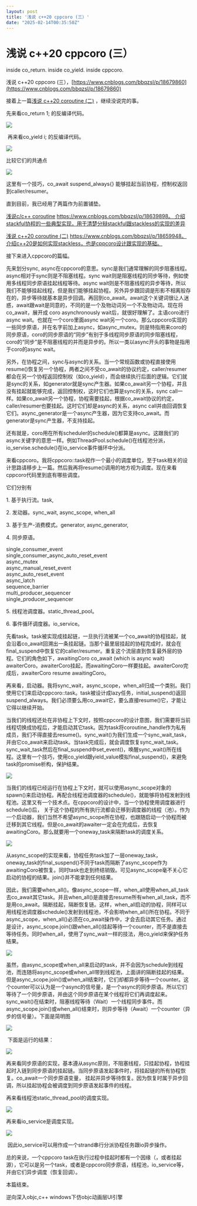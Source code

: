 ```yaml
---
layout: post
title: '浅说 c++20 cppcoro (三）'
date: "2025-02-14T00:35:50Z"
---
```

浅说 c++20 cppcoro (三）
====================

inside co\_return. inside co\_yield. inside cppcoro.

浅说 c++20 cppcoro (三），[https://www.cnblogs.com/bbqzsl/p/18679860](https://www.cnblogs.com/bbqzsl/p/18679860)

接着上一篇[浅说 c++20 coroutine (二)](https://www.cnblogs.com/bbqzsl/p/18659948) ，继续没说完的事。

先来看co\_return 1; 的反编译代码。

![](https://img2024.cnblogs.com/blog/665551/202501/665551-20250119194947135-2142818172.png)

 再来看co\_yield i; 的反编译代码。

![](https://img2024.cnblogs.com/blog/665551/202501/665551-20250119195002344-208128353.png)

比较它们的共通点

![](https://img2024.cnblogs.com/blog/665551/202501/665551-20250119200155530-2124883718.png)

这里有一个技巧，co\_await suspend\_always{} 能够挂起当前协程，控制权返回到caller/resumer。

直到目前，我已经用了两篇作为前置铺垫。

[浅说c/c++ coroutine](https://www.cnblogs.com/bbqzsl/p/18639898) https://www.cnblogs.com/bbqzsl/p/18639898。 介绍stackful协程的一些典型实现，用于清楚分辩stackful跟stackless的实现的差异

[浅说 c++20 coroutine (二)](https://www.cnblogs.com/bbqzsl/p/18659948) https://www.cnblogs.com/bbqzsl/p/18659948。介绍c++20是如何实现stackless，也是cppcoro设计跟实现的基础。

接下来进入cppcoro的篇幅。

先来划分sync, async在cppcoro的意思。sync是我们通常理解的同步阻塞线程。async相对于sync则是不阻塞线程。sync wait则是阻塞线程的同步等待，例如使用多线程同步原语挂起线程等待。async wait则是不阻塞线程的异步等待，所以我们不能够挂起线程，但是我们能够挂起协程。另外异步跟回调是形影不相离般存在的，异步等待就基本是异步回调。再回到co\_await。await这个关键词很让人迷惑，await跟wait是同意的，不同的是一个及物动词另一个不及物动词。现在将co\_await，展开成 coro asynchronously wait后，就很好理解了。主语coro进行async wait。也就在一个coro里面async wait另一个coro。那么cppcoro实现的一些同步原语，并在名字前加上async，如async\_mutex。则是特指用来coro的同步原语，coro的同步原语的“同步”有别于多线程同步原语的同步阻塞线程，coro的“同步”是不阻塞线程的并而是异步的。所以一类以async开头的事物是指用于coro的async wait。

另外，在协程之间，sync与async的关系。当一个常规函数或协程直接使用resume()恢复另一个协程，两者之间不受co\_await的协议约定，caller/resumer都会在另一个协程返回控制权（如co\_yield），而会继续执行后面的逻辑。它们就是sync的关系，如generator<T>就是sync产生器。如果co\_await另一个协程，并且没有挂起就能够完成，返回控制权，这时它们也算是sync的关系，sync call一样。如果co\_await另一个协程，协程需要挂起，根据co\_await协议的约定，caller/resumer也要挂起。这时它们却是async的关系，async call并由回调恢复它们。async\_generator<T>是一个async产生器，因为它支持co\_await。而generator<T>是sync产生器，不支持挂起。

还有就是，coro用在所有scheduler的schedule()都算是async。这跟我们的async关键字的意思一样。例如ThreadPool.schedule()在线程池分派，io\_servise.schedule()在io\_service事件循环中分派。

来看cppcoro。我将cppcoro::task视作一个最小的调度单位，至于task相关的设计思路请移步上一篇。然后我再将resume()调用的地方视为调度。现在来看cppcoro代码里到底有哪些调度。

它们分别有

1. 基于执行流。task,

2. 发动器。sync\_wait, async\_scope, when\_all

3. 基于生产-消费模式。generator, async\_generator, 

4\. 同步原语。

single\_consumer\_event  
single\_consumer\_async\_auto\_reset\_event  
async\_mutex  
async\_manual\_reset\_event  
async\_auto\_reset\_event  
async\_latch  
sequence\_barrier  
multi\_producer\_sequencer  
single\_producer\_sequencer

5. 线程池调度器。static\_thread\_pool。

6. 事件循环调度器。io\_service。

先看task<T>。task<T>被实现成挂起链，一旦执行流被某一个co\_await的协程挂起，就会沿着co\_await回溯出一条挂起链。当那个最里层挂起的协程完成时，就会在final\_suspend中恢复它的caller/resumer。重复这个流层直到恢复最外层的协程。它们的角色如下，awaitingCoro co\_await (which is async wait) awaiterCoro。awaiterCoro挂起，而awaitingCoro一样要挂起。awaiterCoro完成后，awaiterCoro resume awaitingCoro。

再来看，启动器。我将sync\_wait，async\_scope，when\_all归成一个类别。我们使用它们来启动cppcoro::task<T>。task<T>被设计成lazy任务，initial\_suspend()返回suspend\_always。我们必须要么用co\_await它，要么直接resume()它，才能让它得以继续开始。

当我们的线程还处在非协程上下文时，按照cppcoro的设计意图，我们需要将当前线程切换成协程后，才能启动其它task<T>。因为task<T>将coroutine\_handle作为私有成员，我们不得直接去resume()。sync\_wait()为我们生成一个sync\_wait\_task，并由它co\_await来启动task<T>。当task<T>完成后，就会调度恢复sync\_wait\_task。sync\_wait\_task然后在final\_suspend中set\_event()，唤醒sync\_wait()所在线程。这里有一个技巧，使用co\_yield跟yield\_value模拟final\_suspend()，来避免task<T>的promise析构，保护结果。

![](https://img2024.cnblogs.com/blog/665551/202501/665551-20250121204936427-1956479969.png)

当我们的线程已经运行在协程上下文时，就可以使用async\_scope对象的spawn()来启动协程。再配合线程池调度器的schedule()，就能够将协程发射到线程池。这里又有一个技术点。在cppcoro的设计中，当一个协程使用调度器进行schedule()后， 关于这个协程的所有执行流都会迁移到调度器的线程（池）。作为一个启动器，我们当然不希望async\_scope所在协程，也跟随启动一个协程而被迁移到其它线程。但是co\_await的awaiter一定会在完成后，去恢复awaitingCoro。那么就要用一个oneway\_task来隔断task<T>的调度关系。

![](https://img2024.cnblogs.com/blog/665551/202501/665551-20250121214836618-1220296463.png)

从async\_scope的实现来看，协程任务task<T>加了一层oneway\_task，oneway\_task的final\_suspend()不同于task<T>而隔断了async\_scope作为awaitingCoro被恢复。同时task<T>也走到终结销毁。可见async\_scope毫不关心它启动的协程的结果。join()并不能拿到任何结果。

因此，我们需要when\_all()。像async\_scope一样，when\_all使用when\_all\_task去co\_await其它task<T>。并且when\_all()是直接去resume所有when\_all\_task，而不是用co\_await。隔断挂起，隔断恢复链。这样，when\_all启动的协程，同样可以用线程池调度器schedule()发射到线程池，不会影响when\_all()所在协程。不同于async\_scope，when\_all()必须在co\_await操作中，才会去启动其它任务。通过是设计，async\_scope.join()跟when\_all()挂起等待一个counter，而不是直接去等待任务。同时when\_all，使用了sync\_wait一样的技法，用co\_yield来保护任务结果。

![](https://img2024.cnblogs.com/blog/665551/202501/665551-20250121221729935-100900874.png)

虽然，由async\_scope或when\_all来启动的task<T>，并不会因为schedule到线程池，而连随将async\_scope或when\_all带到线程池，上面讲的隔断挂起的结果。但是async\_scope.join()或when\_all结束时，它们却都异步等待一个counter。这个counter可以认为是一个async的信号量，是一个async的同步原语。所以它们等待了一个同步原语，并由这个同步原语在某个线程将它们再调度起来。sync\_wait()在结束时，阻塞线程等待（Wait）一个线程同步事件。而async\_scope.join()或when\_all()结束时，则异步等待（Await）一个counter（异步的信号量）。下面是简明图

![](https://img2024.cnblogs.com/blog/665551/202502/665551-20250213203915669-728839331.png)

 下面是运行的结果：

![](https://img2024.cnblogs.com/blog/665551/202502/665551-20250213205320665-710473672.png)

再来看同步原语的实现，基本遵从async原则，不阻塞线程，只挂起协程，协程挂起时入链到同步原语的挂起链。当同步原语发起事件时，将挂起链的所有协程恢复。co\_await一个同步原语变量， 挂起并异步等待恢复。因为恢复时属于异步回调，所以挂起协程会被调度到同步原语发起事件的线程。

再来看线程池static\_thread\_pool的调度实现。

![](https://img2024.cnblogs.com/blog/665551/202501/665551-20250121232555724-1933510899.png)

再来看io\_service是调度实现。

![](https://img2024.cnblogs.com/blog/665551/202501/665551-20250121233534333-1928280901.png)

 因此io\_service可以用作成一个strand串行分派协程任务跟io异步操作。

总的来说，一个cppcoro task<T>在执行过程中挂起时都有一个因缘（，或者挂起源），它可以是另一个task<T>，或者是cppcoro同步原语，线程池，io\_service等，并由它们异步调度（恢复回调）。

本篇结束。

逆向深入objc,c++ windows下仿objc动画层UI引擎